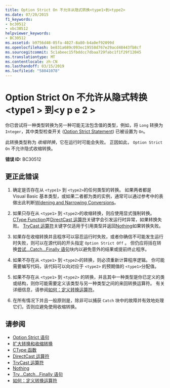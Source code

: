 ```yaml
---
title: Option Strict On 不允许从隐式转换<type1>到<type2>
ms.date: 07/20/2015
f1_keywords:
- bc30512
- vbc30512
helpviewer_keywords:
- BC30512
ms.assetid: b9756d48-05fa-4027-8a80-b4a0ef92099d
ms.openlocfilehash: be831a689c093ec19558d767e29acd48443fb8cf
ms.sourcegitcommit: 5c1abeec15fbddcc7dbaa729fabc1f1f29f12045
ms.translationtype: MT
ms.contentlocale: zh-CN
ms.lasthandoff: 03/15/2019
ms.locfileid: "58041078"
---
```

# <a name="option-strict-on-disallows-implicit-conversions-from-type1-to-type2"></a>Option Strict On 不允许从隐式转换\<type1 > 到\<y p e 2 >
你已尝试将一种类型转换为另一种可能无法包含值的类型，例如，将 `Long` 转换为 `Integer`，其中类型检查开关 ([Option Strict Statement](../../visual-basic/language-reference/statements/option-strict-statement.md)) 已被设置为 `On`。  
  
 此转换类型称为 *收缩转换*，它在运行时可能会失败。 正因如此， `Option Strict On` 不允许隐式收缩转换。  
  
 **错误 ID:** BC30512  
  
## <a name="to-correct-this-error"></a>更正此错误  
  
1.  确定是否存在从 `<type1>` 到 `<type2>`的任何类型的转换。 如果两者都是 Visual Basic 基本类型，或如果二者都为类的实例，通常可以通过参考中的表做出此判断[Widening and Narrowing Conversions](../../visual-basic/programming-guide/language-features/data-types/widening-and-narrowing-conversions.md)。  
  
2.  如果只存在从 `<type1>` 到 `<type2>`的收缩转换，则应使用显式强制转换。 [CType Function](../../visual-basic/language-reference/functions/ctype-function.md)并[DirectCast 运算符](../../visual-basic/language-reference/operators/directcast-operator.md)关键字会引发运行时异常，如果转换失败。 [TryCast 运算符](../../visual-basic/language-reference/operators/trycast-operator.md)关键字仅适用于引用类型并返回[Nothing](../../visual-basic/language-reference/nothing.md)如果转换失败。  
  
3.  如果存在收缩转换并且程序可以容忍运行时失败，或者你确信不可能发生运行时失败，则可以在源代码的开头指定 `Option Strict Off` 。 但仍应将括在转换[尝试...Catch...Finally 语句](../../visual-basic/language-reference/statements/try-catch-finally-statement.md)块内以避免意外的结果或提前终止程序。  
  
4.  如果不存在从 `<type1>` 到 `<type2>`的转换，则必须重新计算程序逻辑。 你可能需要编写代码，该代码可以向对应于 `<type2>` 的预期值的 `<type1>`分配值。  
  
5.  如果不存在从 `<type1>` 到 `<type2>` 的转换，并且其中一种类型是你已定义的类或结构，则你可能需要定义该类型与另一种类型之间的来回转换运算符。 有关详细信息，请参阅[如何：定义转换运算符](../../visual-basic/programming-guide/language-features/procedures/how-to-define-a-conversion-operator.md)。  
  
6.  在所有情况下并且一般原则是，除非可以捕获 `Catch` 块中的故障并有效地处理它们，否则应避免使用收缩转换。  
  
## <a name="see-also"></a>请参阅

- [Option Strict 语句](../../visual-basic/language-reference/statements/option-strict-statement.md)
- [扩大转换和收缩转换](../../visual-basic/programming-guide/language-features/data-types/widening-and-narrowing-conversions.md)
- [CType 函数](../../visual-basic/language-reference/functions/ctype-function.md)
- [DirectCast 运算符](../../visual-basic/language-reference/operators/directcast-operator.md)
- [TryCast 运算符](../../visual-basic/language-reference/operators/trycast-operator.md)
- [Nothing](../../visual-basic/language-reference/nothing.md)
- [Try...Catch...Finally 语句](../../visual-basic/language-reference/statements/try-catch-finally-statement.md)
- [如何：定义转换运算符](../../visual-basic/programming-guide/language-features/procedures/how-to-define-a-conversion-operator.md)

